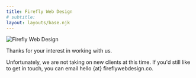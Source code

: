 ```yaml
---
title: Firefly Web Design
# subtitle:
layout: layouts/base.njk
---
```


  <!-- <h1>{{ title }}</h1> -->
  <!-- {%- if subtitle %}<p class="subtitle">{{ subtitle | safe }}</p>{% endif %} -->

<img src="/images/Firefly-White.png" alt="Firefly Web Design">

<p class="subtitle">Thanks for your interest in working with us.</p>

Unfortunately, we are not taking on new clients at this time. If you'd still like to get in touch, you can email hello {at} fireflywebdesign.co.
